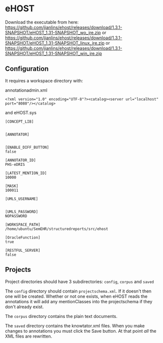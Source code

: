 # eHOST

Download the executable from here:
https://github.com/jianlins/ehost/releases/download/1.3.1-SNAPSHOT/eHOST_1.31-SNAPSHOT_wo_jre.zip
or
https://github.com/jianlins/ehost/releases/download/1.3.1-SNAPSHOT/eHOST_1.31-SNAPSHOT_linux_jre.zip
or
https://github.com/jianlins/ehost/releases/download/1.3.1-SNAPSHOT/eHOST_1.31-SNAPSHOT_win_jre.zip

## Configuration

It requires a workspace directory with:

annotationadmin.xml

```
<?xml version="1.0" encoding="UTF-8"?><catalog><server url="localhost" port="8080"/></catalog>
```

and eHOST.sys

```
[CONCEPT_LIB]


[ANNOTATOR]


[ENABLE_DIFF_BUTTON]
false

[ANNOTATOR_ID]
PHS-eDRIS

[LATEST_MENTION_ID]
10000

[MASK]
100011

[UMLS_USERNAME]


[UMLS_PASSWORD]
NOPASSWORD

[WORKSPACE_PATH]
/home/ubuntu/SemEHR/structuredreports/src/ehost

[OracleFunction]
true

[RESTFUL_SERVER]
false
```

## Projects

Project directories should have 3 subdirectories: `config`, `corpus` and `saved`

The `config` directory should contain `projectschema.xml`. If it doesn't then one will be
created. Whether or not one exists, when eHOST reads the annotations it will add any
mentionClasses into the projectschema if they don't already exist.

The `corpus` directory contains the plain text documents.

The `saved` directory contains the knowtator.xml files. When you make changes to
annotations you must click the Save button. At that point _all_ the XML files are
rewritten.
